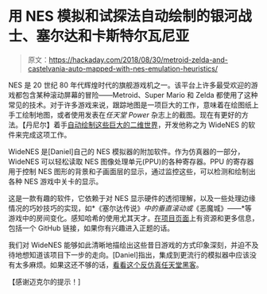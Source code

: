 # 用 NES 模拟和试探法自动绘制的银河战士、塞尔达和卡斯特尔瓦尼亚

> 原文：<https://hackaday.com/2018/08/30/metroid-zelda-and-castelvania-auto-mapped-with-nes-emulation-heuristics/>

NES 是 20 世纪 80 年代辉煌时代的旗舰游戏机之一。该平台上许多最受欢迎的游戏都包含某种滚动屏幕的冒险——Metroid、Super Mario 和 Zelda 都使用了这种常见的技术。对于许多游戏来说，跟踪地图是一项巨大的工作，意味着在绘图纸上手工绘制地图，或者使用发表在*任天堂 Power* 杂志上的截图。现在有更好的方法。【丹尼尔】着手[自动绘制这些巨大的二维世界](http://prilik.com/blog/wideNES)，开发他称之为 WideNES 的软件来完成这项工作。

WideNES 是[Daniel]自己的 NES 模拟器的附加软件。作为仿真器的一部分，WideNES 可以轻松读取 NES 图像处理单元(PPU)的各种寄存器。PPU 的寄存器用于控制 NES 图形的背景和子画面层的显示，通过监控这些，可以检测和绘制出各种 NES 游戏中关卡的显示。

这是一款有趣的软件，它依赖于对 NES 显示硬件的透彻理解，以及一些处理边缘情况的巧妙技巧的实现，如*《塞尔达传说》*中的垂直滚动或*《恶魔城》——*等游戏中的房间变化。感知哈希的使用尤其天才。[在项目页面](https://prilik.com/ANESE/wideNES)上有资源和更多信息，包括一个 GitHub 链接，如果你有兴趣进入正题的话。

我们对 WideNES 能够如此清晰地描绘出这些昔日游戏的方式印象深刻，并迫不及待地想知道该项目下一步的走向。[Daniel]指出，集成到更流行的模拟器中应该没有太多麻烦。如果这还不够的话，[看看这个反仿真任天堂黑客](https://hackaday.com/2018/05/31/reverse-emulating-nes-nintendception/)。

【感谢迈克尔的提示！]